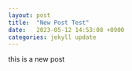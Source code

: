 ```yaml
---
layout: post
title:  "New Post Test"
date:   2023-05-12 14:53:08 +0900
categories: jekyll update
---
```

this is a new post
